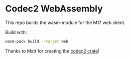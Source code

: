 # Codec2 WebAssembly
This repo builds the wasm-module for the M17 web client.

Build with:
```bash
wasm-pack build --target web
```

Thanks to Matt for creating the [codec2 crate](https://github.com/scriptjunkie/codec2)!
